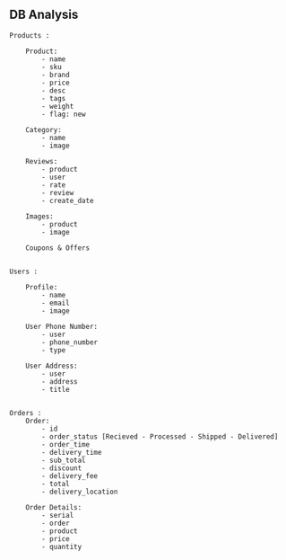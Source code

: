 ## DB Analysis ##

    Products :

        Product:
            - name
            - sku
            - brand
            - price
            - desc
            - tags
            - weight
            - flag: new

        Category:
            - name
            - image

        Reviews:
            - product
            - user
            - rate
            - review
            - create_date

        Images:
            - product
            - image

        Coupons & Offers


    Users :

        Profile:
            - name
            - email
            - image

        User Phone Number:
            - user
            - phone_number
            - type

        User Address:
            - user
            - address
            - title


    Orders :
        Order:
            - id
            - order_status [Recieved - Processed - Shipped - Delivered]
            - order_time
            - delivery_time
            - sub_total
            - discount
            - delivery_fee
            - total
            - delivery_location

        Order Details:
            - serial
            - order
            - product
            - price
            - quantity
